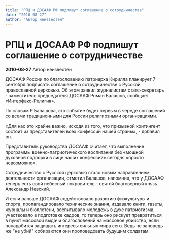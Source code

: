 ```yaml
---
title: "РПЦ и ДОСААФ РФ подпишут соглашение о сотрудничестве"
date: "2010-08-27"
author: "Автор неизвестен"
---
```


# РПЦ и ДОСААФ РФ подпишут соглашение о сотрудничестве

**2010-08-27** Автор неизвестен

ДОСААФ России по благословению патриарха Кирилла планирует 7 сентября подписать соглашение о сотрудничестве с Русской православной церковью. Об этом заявил журналистам статс-секретарь - заместитель председателя ДОСААФ Роман Балашов, сообщает «Интерфакс-Религия».

По словам Р.Балашова, это событие будет первым в череде соглашений со всеми традиционными для России религиозными организациями.

«Для нас это крайне важно, исходя из того, что призывной контингент состоит из представителей всех конфессий нашей страны», - добавил он.

Представитель руководства ДОСААФ считает, что выполнение программы военно-патриотического воспитания без «мощной духовной подпорки в лице наших конфессий» сегодня «просто невозможно».

Сотрудничество с Русской церковью стало новым направлением деятельности организации, отметил Балашов, напомнив, что у ДОСААФ теперь есть свой небесный покровитель - святой благоверный князь Александр Невский.

И если раньше ДОСААФ содействовало развитию физкультуры и спорта, пропагандировало технические знания, издавало книги, газеты, журналы и бюллетени, воспитывало молодежь в духе патриотизма, участвовало в подготовке кадров, то теперь оно рискует превратиться в пункт массовой выдачи благословений на массовое убийство, если понадобится защищать интересы сильных мира сего. Ведь не заповедь же "не убий" собираются они проповедовать будущим солдатам.